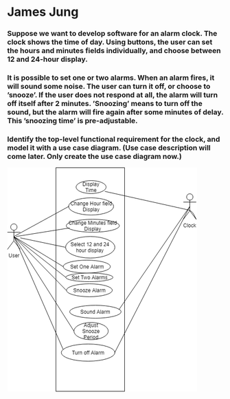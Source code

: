 # James Jung
### Suppose we want to develop software for an alarm clock. The clock shows the time of day. Using buttons, the user can set the hours and minutes fields individually, and choose between 12 and 24-hour display.
### It is possible to set one or two alarms. When an alarm fires, it will sound some noise. The user can turn it off, or choose to ’snooze’. If the user does not respond at all, the alarm will turn off itself after 2 minutes. ’Snoozing’ means to turn off the sound, but the alarm will fire again after some minutes of delay. This ’snoozing time’ is pre-adjustable.
### Identify the top-level functional requirement for the clock, and model it with a use case diagram.  (Use case description will come later.  Only create the use case diagram now.)
![Diagram](https://github.com/jjung759/alarmClockCS4320/blob/master/Use%20case%20diagram%202.png "Check it out")
